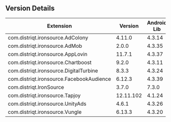 ## Version Details

| Extension | Version | Android Lib | iOS Lib |
| --- | --- | --- | --- |
| com.distriqt.ironsource.AdColony | 4.11.0 | 4.3.14 | 4.3.16 |
| com.distriqt.ironsource.AdMob | 2.0.0 | 4.3.35 | 4.3.41 |
| com.distriqt.ironsource.AppLovin | 11.7.1 | 4.3.37 | 4.3.38 |
| com.distriqt.ironsource.Chartboost | 9.2.0 | 4.3.11 | 4.3.13 |
| com.distriqt.ironsource.DigitalTurbine | 8.3.3 | 4.3.24 | 4.3.28 |
| com.distriqt.ironsource.FacebookAudience | 6.12.3 | 4.3.39 | 4.3.39 |
| com.distriqt.IronSource | 3.7.0 | 7.3.0 | 7.3.0 |
| com.distriqt.ironsource.Tapjoy | 12.11.102 | 4.1.24 | 4.1.24 |
| com.distriqt.ironsource.UnityAds | 4.6.1 | 4.3.26 | 4.3.27 |
| com.distriqt.ironsource.Vungle | 6.13.3 | 4.3.20 | 4.3.25 |
